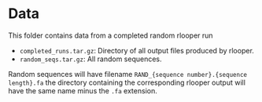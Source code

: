 # Data

This folder contains data from a completed random rlooper run

- `completed_runs.tar.gz`: Directory of all output files produced by rlooper.
- `random_seqs.tar.gz`: All random sequences.

Random sequences will have filename `RAND_{sequence number}.{sequence length}.fa`
the directory containing the corresponding rlooper output will have the same
name minus the `.fa` extension.